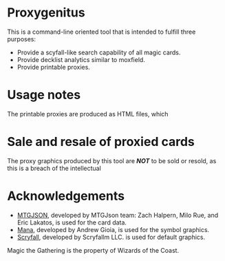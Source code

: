 # Proxygenitus

This is a command-line oriented tool that is intended to fulfill three purposes:

- Provide a scyfall-like search capability of all magic cards.
- Provide decklist analytics similar to moxfield.
- Provide printable proxies.

# Usage notes

The printable proxies are produced as HTML files, which

# Sale and resale of proxied cards

The proxy graphics produced by this tool are ***NOT*** to be sold or resold, as this is a breach of the intellectual

# Acknowledgements

- [MTGJSON](https://mtgjson.com/), developed by MTGJson team: Zach Halpern, Milo Rue, and Eric Lakatos, is used for the card data.
- [Mana](https://mana.andrewgioia.com/), developed by Andrew Gioia, is used for the symbol graphics.
- [Scryfall](https://scryfall.com/), developed by Scryfallm LLC. is used for default graphics.

Magic the Gathering is the property of Wizards of the Coast.